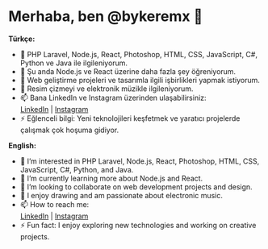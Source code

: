 [](banner.png)
# Merhaba, ben @bykeremx 👋

**Türkçe:**
- 👀 PHP Laravel, Node.js, React, Photoshop, HTML, CSS, JavaScript, C#, Python ve Java ile ilgileniyorum.
- 🌱 Şu anda Node.js ve React üzerine daha fazla şey öğreniyorum.
- 💞️ Web geliştirme projeleri ve tasarımla ilgili işbirlikleri yapmak istiyorum.
- 🎨 Resim çizmeyi ve elektronik müzikle ilgileniyorum.
- 📫 Bana LinkedIn ve Instagram üzerinden ulaşabilirsiniz:  
  [LinkedIn](https://www.linkedin.com/in/kerem-mutlu-815499271/) | [Instagram](https://www.instagram.com/kkeremutluk)
- ⚡ Eğlenceli bilgi: Yeni teknolojileri keşfetmek ve yaratıcı projelerde çalışmak çok hoşuma gidiyor.

**English:**
- 👀 I’m interested in PHP Laravel, Node.js, React, Photoshop, HTML, CSS, JavaScript, C#, Python, and Java.
- 🌱 I’m currently learning more about Node.js and React.
- 💞️ I’m looking to collaborate on web development projects and design.
- 🎨 I enjoy drawing and am passionate about electronic music.
- 📫 How to reach me:  
  [LinkedIn](https://www.linkedin.com/in/yourprofile) | [Instagram](https://www.instagram.com/yourprofile)
- ⚡ Fun fact: I enjoy exploring new technologies and working on creative projects.
